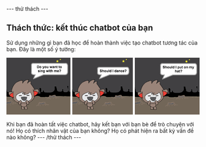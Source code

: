 \--- thử thách \---

## Thách thức: kết thúc chatbot của bạn

Sử dụng những gì bạn đã học để hoàn thành việc tạo chatbot tương tác của bạn. Đây là một số ý tưởng:

![Ý tưởng ChatBot](images/chatbot-ideas.png)

Khi bạn đã hoàn tất việc chatbot, hãy kết bạn với bạn bè để trò chuyện với nó! Họ có thích nhân vật của bạn không? Họ có phát hiện ra bất kỳ vấn đề nào không? \--- /thử thách \---